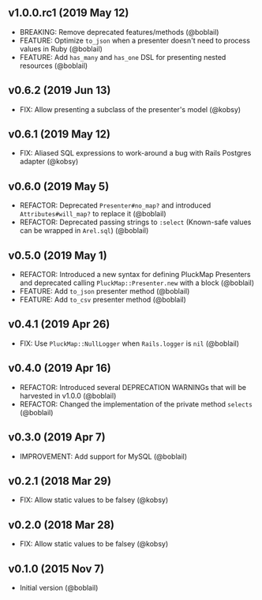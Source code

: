 ## v1.0.0.rc1 (2019 May 12)

* BREAKING: Remove deprecated features/methods (@boblail)
* FEATURE: Optimize `to_json` when a presenter doesn't need to process values in Ruby (@boblail)
* FEATURE: Add `has_many` and `has_one` DSL for presenting nested resources (@boblail)

## v0.6.2 (2019 Jun 13)

* FIX: Allow presenting a subclass of the presenter's model (@kobsy)

## v0.6.1 (2019 May 12)

* FIX: Aliased SQL expressions to work-around a bug with Rails Postgres adapter (@kobsy)

## v0.6.0 (2019 May 5)

* REFACTOR: Deprecated `Presenter#no_map?` and introduced `Attributes#will_map?` to replace it (@boblail)
* REFACTOR: Deprecated passing strings to `:select` (Known-safe values can be wrapped in `Arel.sql`) (@boblail)

## v0.5.0 (2019 May 1)

* REFACTOR: Introduced a new syntax for defining PluckMap Presenters and deprecated calling `PluckMap::Presenter.new` with a block (@boblail)
* FEATURE: Add `to_json` presenter method (@boblail)
* FEATURE: Add `to_csv` presenter method (@boblail)

## v0.4.1 (2019 Apr 26)

* FIX: Use `PluckMap::NullLogger` when `Rails.logger` is `nil` (@boblail)

## v0.4.0 (2019 Apr 16)

* REFACTOR: Introduced several DEPRECATION WARNINGs that will be harvested in v1.0.0 (@boblail)
* REFACTOR: Changed the implementation of the private method `selects` (@boblail)

## v0.3.0 (2019 Apr 7)

* IMPROVEMENT: Add support for MySQL (@boblail)

## v0.2.1 (2018 Mar 29)

* FIX: Allow static values to be falsey (@kobsy)

## v0.2.0 (2018 Mar 28)

* FIX: Allow static values to be falsey (@kobsy)

## v0.1.0 (2015 Nov 7)

* Initial version (@boblail)
